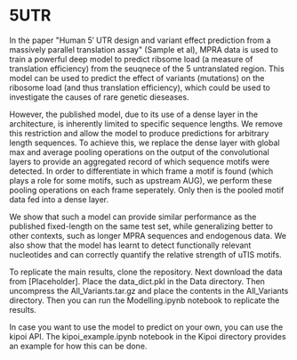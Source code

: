 # 5UTR

In the paper "Human 5′ UTR design and variant effect prediction from a massively parallel translation assay" (Sample et al), MPRA data is used to train a powerful deep model to predict ribsome load (a measure of translation efficiency) from the seuqnece of the 5 untranslated region. This model can be used to predict the effect of variants (mutations) on the ribosome load (and thus translation efficiency), which could be used to investigate the causes of rare genetic dieseases.

However, the published model, due to its use of a dense layer in the architecture, is inherently limited to specific sequence lengths. We remove this restriction and allow the model to produce predictions for arbitrary length sequences. To achieve this, we replace the dense layer with global max and average pooling operations on the output of the convolutional layers to provide an aggregated record of which sequence motifs were detected. In order to differentiate in which frame a motif is found (which plays a role for some motifs, such as upstream AUG), we perform these pooling operations on each frame seperately. Only then is the pooled motif data fed into a dense layer.

We show that such a model can provide similar performance as the published fixed-length on the same test set, while generalizing better to other contexts, such as longer MPRA sequences and endogenous data. We also show that the model has learnt to detect functionally relevant nucleotides and can correctly quantify the relative strength of uTIS motifs.

To replicate the main results, clone the repository. Next download the data from [Placeholder]. Place the data_dict.pkl in the Data directory. Then uncompress the All_Variants.tar.gz and place the contents in the All_Variants directory. Then you can run the Modelling.ipynb notebook to replicate the results.

In case you want to use the model to predict on your own, you can use the kipoi API. The kipoi_example.ipynb notebook in the Kipoi directory provides an example for how this can be done.


